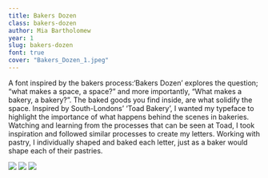 ```yaml
---
title: Bakers Dozen
class: bakers-dozen
author: Mia Bartholomew
year: 1
slug: bakers-dozen
font: true
cover: "Bakers_Dozen_1.jpeg"
---
```


A font inspired by the bakers process:‘Bakers Dozen’ explores the question; “what makes a space, a space?” and more importantly, “What makes a bakery, a bakery?”. The baked goods you find inside, are what solidify the space. Inspired by South-Londons’ ‘Toad Bakery’, I wanted my typeface to highlight the importance of what happens behind the scenes in bakeries. Watching and learning from the processes that can be seen at Toad, I took inspiration and followed similar processes to create my letters. Working with pastry, I individually shaped and baked each letter, just as a baker would shape each of their pastries.

![](/images/Bakers_Dozen_1.jpeg)
![](/images/Bakers_Dozen_2.jpeg)
![](/images/Bakers_Dozen_3.jpeg)
